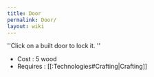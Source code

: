 ```yaml
---
title: Door
permalink: Door/
layout: wiki
---
```




''Click on a built door to lock it.
''
- Cost : 5 wood
- Requires : [[:Technologies#Crafting|Crafting]]